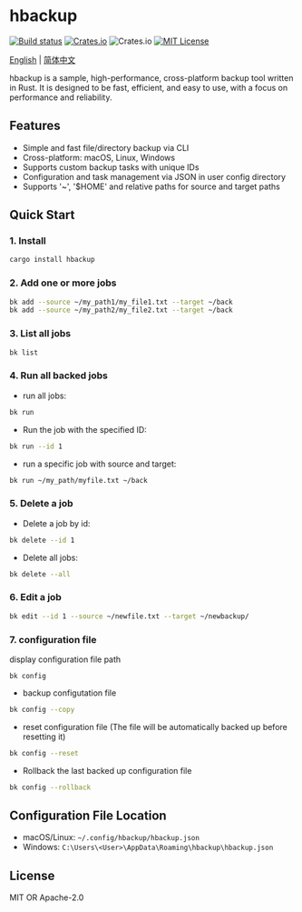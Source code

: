 # hbackup

[![Build status](https://github.com/asthetik/hbackup/workflows/build/badge.svg)](https://github.com/asthetik/hbackup/actions)
[![Crates.io](https://img.shields.io/crates/v/hbackup.svg)](https://crates.io/crates/hbackup)
![Crates.io](https://img.shields.io/crates/d/hbackup)
[![MIT License](https://img.shields.io/badge/license-MIT-blue)](LICENSE)

[English](./README.md) | [简体中文](./README.zh-CN.md)

hbackup is a sample, high-performance, cross-platform backup tool written in Rust. It is designed to be fast, efficient, and easy to use, with a focus on performance and reliability.

## Features

- Simple and fast file/directory backup via CLI
- Cross-platform: macOS, Linux, Windows
- Supports custom backup tasks with unique IDs
- Configuration and task management via JSON in user config directory
- Supports '~', '$HOME' and relative paths for source and target paths

## Quick Start

### 1. Install

```sh
cargo install hbackup
```

### 2. Add one or more jobs

```sh
bk add --source ~/my_path1/my_file1.txt --target ~/back
bk add --source ~/my_path2/my_file2.txt --target ~/back
```

### 3. List all jobs

```sh
bk list
```

### 4. Run all backed jobs

- run all jobs:

```sh
bk run
```

- Run the job with the specified ID:

```sh
bk run --id 1
```

- run a specific job with source and target:

```sh
bk run ~/my_path/myfile.txt ~/back
```

### 5. Delete a job

- Delete a job by id:

```sh
bk delete --id 1
```

- Delete all jobs:

```sh
bk delete --all
```

### 6. Edit a job

```sh
bk edit --id 1 --source ~/newfile.txt --target ~/newbackup/
```

### 7. configuration file

display configuration file path

```shell
bk config
```

- backup configutation file

```sh
bk config --copy
```

- reset configuration file (The file will be automatically backed up before resetting it)

```sh
bk config --reset
```

- Rollback the last backed up configuration file

```sh
bk config --rollback
```

## Configuration File Location

- macOS/Linux: `~/.config/hbackup/hbackup.json`
- Windows: `C:\Users\<User>\AppData\Roaming\hbackup\hbackup.json`

## License

MIT OR Apache-2.0
